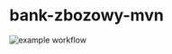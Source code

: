 # bank-zbozowy-mvn

![example workflow](https://github.com/Aviuss/bank-zbozowy-mvn/actions/workflows/ci.yml/badge.svg)
